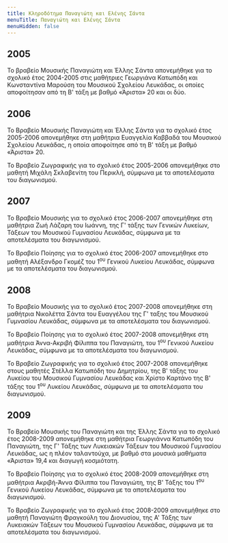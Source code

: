 ```yaml
---
title: Κληροδότημα Παναγιώτη και Ελένης Σάντα
menuTitle: Παναγιώτη και Ελένης Σάντα
menuHidden: false
---
```


## 2005
Το βραβείο Μουσικής Παναγιώτη και Έλλης Σάντα απονεμήθηκε για το σχολικό έτος 2004-2005 στις μαθήτριες Γεωργιάνα Κατωπόδη και Κωνσταντίνα Μαρούση του Μουσικού Σχολείου Λευκάδας, οι οποίες αποφοίτησαν από τη Β' τάξη με βαθμό «Άριστα» 20 και οι δύο.

## 2006
Το Βραβείο Μουσικής Παναγιώτη και Έλλης Σάντα για το σχολικό έτος 2005-2006 απονεμήθηκε στη μαθήτρια Ευαγγελία Καββαδά του Μουσικού Σχολείου Λευκάδας, η οποία αποφοίτησε από τη Β' τάξη με βαθμό «Άριστα» 20.

Το Βραβείο Ζωγραφικής για το σχολικό έτος 2005-2006 απονεμήθηκε στο μαθητή Μιχάλη Σκλαβενίτη του Περικλή, σύμφωνα με τα αποτελέσματα του διαγωνισμού.

## 2007
Το Βραβείο Μουσικής για το σχολικό έτος 2006-2007 απονεμήθηκε στη μαθήτρια Ζωή Λάζαρη του Ιωάννη, της Γ' τάξης των Γενικών Λυκείων, Τάξεων του Μουσικού Γυμνασίου Λευκάδας, σύμφωνα με τα αποτελέσματα του διαγωνισμού.

Το Βραβείο Ποίησης για το σχολικό έτος 2006-2007 απονεμήθηκε στο μαθητή Αλέξανδρο Γκομέζ του 1<sup>ου</sup> Γενικού Λυκείου Λευκάδας, σύμφωνα με τα αποτελέσματα του διαγωνισμού.

## 2008
Το Βραβείο Μουσικής για το σχολικό έτος 2007-2008 απονεμήθηκε στη μαθήτρια Νικολέττα Σάντα του Ευαγγέλου της Γ' ταξης του Μουσικού Γυμνασίου Λευκάδας, σύμφωνα με τα αποτελέσματα του διαγωνισμού.


Το Βραβείο Ποίησης για το σχολικό έτος 2007-2008 απονεμήθηκε στη μαθήτρια Άννα-Ακριβή Φίλιππα του Παναγιώτη, του 1<sup>ου</sup> Γενικού Λυκείου Λευκάδας, σύμφωνα με τα αποτελέσματα του διαγωνισμού.

Το Βραβείο Ζωγραφικής για το σχολικό έτος 2007-2008 απονεμήθηκε στους μαθητές Στέλλα Κατωπόδη του Δημητρίου, της Β' τάξης του Λυκείου του Μουσικού Γυμνασίου Λευκάδας και Χρίστο Καρτάνο της Β' τάξης του 1<sup>ου</sup> Λυκείου Λευκάδας, σύμφωνα με τα αποτελέσματα του διαγωνισμού.

## 2009
Το Βραβείο Μουσικής του Παναγιώτη και της Έλλης Σάντα για το σχολικό έτος 2008-2009 απονεμήθηκε στη μαθήτρια Γεωργιάννα Κατωπόδη του Παναγιώτη, της Γ' Τάξης των Λυκειακών Τάξεων του Μουσικού Γυμνασίου Λευκάδας, ως η πλέον ταλαντούχα, με βαθμό στα μουσικά μαθήματα «Άριστα» 19,4 και διαγωγή κοσμιότατη.

Το Βραβείο Ποίησης για το σχολικό έτος 2008-2009 απονεμήθηκε στη μαθήτρια Ακριβή-Άννα Φίλιππα του Παναγιώτη, της Β' Τάξης του 1<sup>ου</sup> Γενικού Λυκείου Λευκάδας, σύμφωνα με τα αποτελέσματα του διαγωνισμού.

Το Βραβείο Ζωγραφικής για το σχολικό έτος 2008-2009 απονεμήθηκε στο μαθητή Παναγιώτη Φραγκούλη του Διονυσίου, της Α' Τάξης των Λυκειακών Τάξεων του Μουσικού Γυμνασίου Λευκάδας, σύμφωνα με τα αποτελέσματα του διαγωνισμού.
